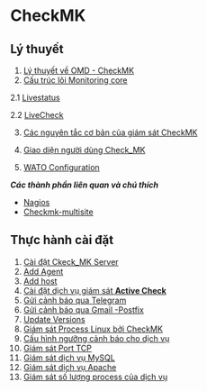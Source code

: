 # CheckMK
## Lý thuyết
1. [Lý thuyết về OMD - CheckMK](Ly-thuyet/ckeckmk.md)
2. [Cấu trúc lõi Monitoring core](Cautruc/Monitoring.md)

2.1 [Livestatus](Cautruc/Livestaus.md)

2.2 [LiveCheck](Cautruc/LiveCheck.md)

3. [Các nguyên tắc cơ bản của giám sát CheckMK](Ly-thuyet/ali.md)

4. [Giao diện người dùng Check_MK](Ly-thuyet/interface.md)

5. [WATO Configuration](Ly-thuyet/wato.md)

***Các thành phần liên quan và chú thích***
* [Nagios](Ly-thuyet/Note/Nagios.md)
* [Checkmk-multisite](Ly-thuyet/Note/Multisite.md)

## Thực hành cài đặt
1. [Cài đặt Ckeck_MK Server](Thuchanh/setup-Check_MK.md)
2. [Add Agent](Thuchanh/Setup-agent.md)
3. [Add host](Thuchanh/addhost.md)
4. [Cài đặt dịch vụ giám sát **Active Check**](Thuchanh/http.md)
5. [Gửi cảnh báo qua Telegram](Thuchanh/cmk-telegram.md)
6. [Gửi cảnh báo qua Gmail -Postfix](Thuchanh/cmk-gmail.md)
7. [Update Versions](Thuchanh/update.md)
8. [Giám sát Process Linux bởi CheckMK](Thuchanh/process-linux.md)
9. [Cấu hình ngưỡng cảnh báo cho dịch vụ](Thuchanh/Set-threshold.md)
10. [Giám sát Port TCP](Thuchanh/monitor-port.md)
11. [Giám sát dịch vụ MySQL](Thuchanh/monitor-sql.md)
12. [Giám sát dịch vụ Apache](Thuchanh/monitor-httpd.md)
13. [Giám sát số lượng process của dịch vụ](Thuchanh/count-process.md)